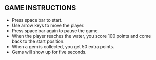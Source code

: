 GAME INSTRUCTIONS
-----------------

- Press space bar to start.
- Use arrow keys to move the player.
- Press space bar again to pause the game.
- When the player reaches the water, you score 100 points and come back to the start position.
- When a gem is collected, you get 50 extra points.
- Gems will show up for five seconds.
